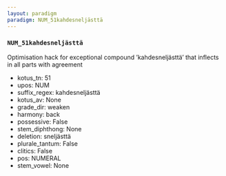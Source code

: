 ```yaml
---
layout: paradigm
paradigm: NUM_51kahdesneljästtä
---
```

### ` NUM_51kahdesneljästtä `

Optimisation hack for exceptional compound ’kahdesneljästtä’ that inflects in all parts with agreement
* kotus_tn: 51
* upos: NUM
* suffix_regex: kahdesneljästtä
* kotus_av: None
* grade_dir: weaken
* harmony: back
* possessive: False
* stem_diphthong: None
* deletion: sneljästtä
* plurale_tantum: False
* clitics: False
* pos: NUMERAL
* stem_vowel: None
